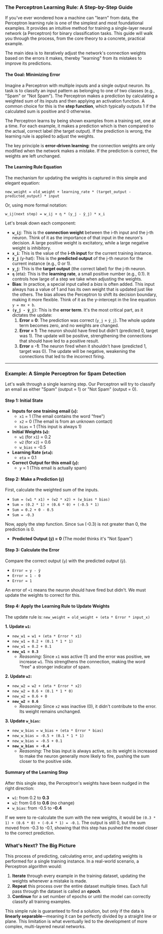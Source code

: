 ### The Perceptron Learning Rule: A Step-by-Step Guide

If you've ever wondered how a machine can "learn" from data, the Perceptron learning rule is one of the simplest and most foundational examples. It provides an intuitive method for training a single-layer neural network (a Perceptron) for binary classification tasks. This guide will walk you through the process, from the core theory to a concrete, practical example.

The main idea is to iteratively adjust the network's connection weights based on the errors it makes, thereby "learning" from its mistakes to improve its predictions.

#### The Goal: Minimizing Error

Imagine a Perceptron with multiple inputs and a single output neuron. Its task is to classify an input pattern as belonging to one of two classes (e.g., "Spam" or "Not Spam"). The Perceptron makes a prediction by calculating a weighted sum of its inputs and then applying an activation function. A common choice for this is the **step function**, which typically outputs 1 if the calculated sum is positive and 0 otherwise.

The Perceptron learns by being shown examples from a training set, one at a time. For each example, it makes a prediction which is then compared to the actual, correct label (the target output). If the prediction is wrong, the learning rule is applied to adjust the weights.

The key principle is **error-driven learning**: the connection weights are only modified when the network makes a mistake. If the prediction is correct, the weights are left unchanged.

#### The Learning Rule Equation

The mechanism for updating the weights is captured in this simple and elegant equation:

`new_weight = old_weight + learning_rate * (target_output - predicted_output) * input`

Or, using more formal notation:

`w_ij(next step) = w_ij + η * (y_j - ŷ_j) * x_i`

Let's break down each component:

* **`w_ij`**: This is the **connection weight** between the i-th input and the j-th neuron. Think of it as the importance of that input in the neuron's decision. A large positive weight is excitatory, while a large negative weight is inhibitory.
* **`x_i`**: This is the value of the **i-th input** for the current training instance.
* **`ŷ_j`** (y-hat): This is the **predicted output** of the j-th neuron for the current instance (e.g., 0 or 1).
* **`y_j`**: This is the **target output** (the correct label) for the j-th neuron.
* **`η`** (eta): This is the **learning rate**, a small positive number (e.g., 0.1). It controls how large of a step we take when adjusting the weights.
* **Bias**: In practice, a special input called a *bias* is often added. This input always has a value of 1 and has its own weight that is updated just like the others. The bias allows the Perceptron to shift its decision boundary, making it more flexible. Think of it as the y-intercept in the line equation `y = mx + b`.
* **`(y_j - ŷ_j)`**: This is the **error term**. It's the most critical part, as it dictates the update:
    1.  **Error = 0**: The prediction was correct (`y_j` = `ŷ_j`). The whole update term becomes zero, and no weights are changed.
    2.  **Error = 1**: The neuron should have fired but didn't (predicted 0, target was 1). The update will be positive, strengthening the connections that should have led to a positive result.
    3.  **Error = -1**: The neuron fired when it shouldn't have (predicted 1, target was 0). The update will be negative, weakening the connections that led to the incorrect firing.

---

### Example: A Simple Perceptron for Spam Detection

Let's walk through a single learning step. Our Perceptron will try to classify an email as either "Spam" (output = 1) or "Not Spam" (output = 0).

#### Step 1: Initial State

* **Inputs for one training email (`x`):**
    * `x1` = 1 (The email contains the word "free")
    * `x2` = 0 (The email is from an unknown contact)
    * `bias` = 1 (This input is always 1)
* **Initial Weights (`w`):**
    * `w1` (for `x1`) = 0.2
    * `w2` (for `x2`) = 0.6
    * `w_bias` = -0.5
* **Learning Rate (`eta`):**
    * `eta` = 0.1
* **Correct Output for this email (`y`):**
    * `y` = 1 (This email is actually spam)

#### Step 2: Make a Prediction (`ŷ`)

First, calculate the weighted sum of the inputs.

 - `Sum = (w1 * x1) + (w2 * x2) + (w_bias * bias)`
 - `Sum = (0.2 * 1) + (0.6 * 0) + (-0.5 * 1)`
 - `Sum = 0.2 + 0 - 0.5`
 - `Sum = -0.3`

Now, apply the step function. Since `Sum` (-0.3) is not greater than 0, the prediction is 0.

* **Predicted Output (`ŷ`) = 0** (The model thinks it's "Not Spam")

#### Step 3: Calculate the Error

Compare the correct output (`y`) with the predicted output (`ŷ`).

 - `Error = y - ŷ`
 - `Error = 1 - 0`
 - `Error = 1`

An error of `+1` means the neuron should have fired but didn't. We must update the weights to correct for this.

#### Step 4: Apply the Learning Rule to Update Weights

The update rule is: `new_weight = old_weight + (eta * Error * input_x)`

**1. Update `w1`:**
* `new_w1 = w1 + (eta * Error * x1)`
* `new_w1 = 0.2 + (0.1 * 1 * 1)`
* `new_w1 = 0.2 + 0.1`
* **`new_w1 = 0.3`**
    * *Reasoning:* Since `x1` was active (1) and the error was positive, we increase `w1`. This strengthens the connection, making the word "free" a stronger indicator of spam.

**2. Update `w2`:**
* `new_w2 = w2 + (eta * Error * x2)`
* `new_w2 = 0.6 + (0.1 * 1 * 0)`
* `new_w2 = 0.6 + 0`
* **`new_w2 = 0.6`**
    * *Reasoning:* Since `x2` was inactive (0), it didn't contribute to the error. Its weight remains unchanged.

**3. Update `w_bias`:**
* `new_w_bias = w_bias + (eta * Error * bias)`
* `new_w_bias = -0.5 + (0.1 * 1 * 1)`
* `new_w_bias = -0.5 + 0.1`
* **`new_w_bias = -0.4`**
    * *Reasoning:* The bias input is always active, so its weight is increased to make the neuron generally more likely to fire, pushing the sum closer to the positive side.

#### Summary of the Learning Step

After this single step, the Perceptron's weights have been nudged in the right direction:

* `w1`: from 0.2 to **0.3**
* `w2`: from 0.6 to **0.6** (no change)
* `w_bias`: from -0.5 to **-0.4**

If we were to re-calculate the sum with the new weights, it would be `(0.3 * 1) + (0.6 * 0) + (-0.4 * 1) = -0.1`. The output is still 0, but the sum moved from -0.3 to -0.1, showing that this step has pushed the model closer to the correct prediction.

### What's Next? The Big Picture

This process of predicting, calculating error, and updating weights is performed for a single training instance. In a real-world scenario, a Perceptron algorithm would:

1.  **Iterate** through every example in the training dataset, updating the weights whenever a mistake is made.
2.  **Repeat** this process over the entire dataset multiple times. Each full pass through the dataset is called an ***epoch***.
3.  **Continue** for a set number of epochs or until the model can correctly classify all training examples.

This simple rule is guaranteed to find a solution, but only if the data is **linearly separable**—meaning it can be perfectly divided by a straight line or plane. This limitation is what eventually led to the development of more complex, multi-layered neural networks.
